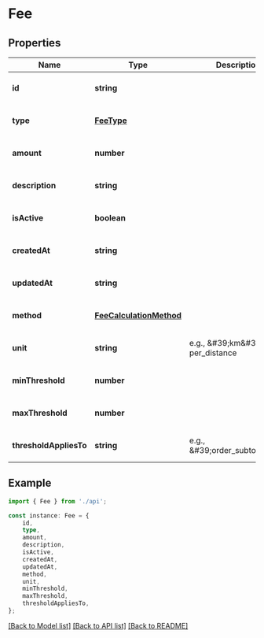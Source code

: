 # Fee


## Properties

Name | Type | Description | Notes
------------ | ------------- | ------------- | -------------
**id** | **string** |  | [optional] [default to undefined]
**type** | [**FeeType**](FeeType.md) |  | [optional] [default to undefined]
**amount** | **number** |  | [optional] [default to undefined]
**description** | **string** |  | [optional] [default to undefined]
**isActive** | **boolean** |  | [optional] [default to undefined]
**createdAt** | **string** |  | [optional] [default to undefined]
**updatedAt** | **string** |  | [optional] [default to undefined]
**method** | [**FeeCalculationMethod**](FeeCalculationMethod.md) |  | [optional] [default to undefined]
**unit** | **string** | e.g., \&#39;km\&#39; for per_distance | [optional] [default to undefined]
**minThreshold** | **number** |  | [optional] [default to undefined]
**maxThreshold** | **number** |  | [optional] [default to undefined]
**thresholdAppliesTo** | **string** | e.g., \&#39;order_subtotal\&#39; | [optional] [default to undefined]

## Example

```typescript
import { Fee } from './api';

const instance: Fee = {
    id,
    type,
    amount,
    description,
    isActive,
    createdAt,
    updatedAt,
    method,
    unit,
    minThreshold,
    maxThreshold,
    thresholdAppliesTo,
};
```

[[Back to Model list]](../README.md#documentation-for-models) [[Back to API list]](../README.md#documentation-for-api-endpoints) [[Back to README]](../README.md)
